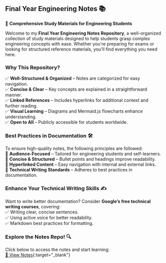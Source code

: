 <div class="wrapper">
  <div class="items">
    <div class="item" tabindex="0" style="background-image: url(https://highflyer.sirv.com/cloud/15_voqq0c.png)"></div>
    <div class="item" tabindex="0" style="background-image: url(https://highflyer.sirv.com/cloud/21_wbsty7.png)"></div>
    <div class="item" tabindex="0" style="background-image: url(https://highflyer.sirv.com/cloud/1_zlqnwl.jpg)"></div>
    <div class="item" tabindex="0" style="background-image: url(https://highflyer.sirv.com/cloud/16_epnmqm.png)"></div>
    <div class="item" tabindex="0" style="background-image: url(https://highflyer.sirv.com/cloud/Screenshot_23_8_nbzwdm.png)"></div>
    <div class="item" tabindex="0" style="background-image: url(https://highflyer.sirv.com/cloud/29_jbd4di.jpg)"></div>
    <div class="item" tabindex="0" style="background-image: url(https://highflyer.sirv.com/cloud/14_zkwtff.png)"></div>
    <div class="item" tabindex="0" style="background-image: url(https://highflyer.sirv.com/cloud/8_ucihr5.png)"></div>
    <div class="item" tabindex="0" style="background-image: url(https://highflyer.sirv.com/cloud/18_bguamv.png)"></div>
    <div class="item" tabindex="0" style="background-image: url(https://highflyer.sirv.com/cloud/Screenshot_18_4_mscxmr.jpg)"></div>
    <div class="item" tabindex="0" style="background-image: url(https://highflyer.sirv.com/cloud/2_zja2bq.png)"></div>
    <div class="item" tabindex="0" style="background-image: url(https://highflyer.sirv.com/cloud/11_p1oi8m.png)"></div>
      
</div>
      
</div>


## **Final Year Engineering Notes 📚**  
🚀 **Comprehensive Study Materials for Engineering Students**  

Welcome to my **Final Year Engineering Notes Repository**, a well-organized collection of study materials designed to help students grasp complex engineering concepts with ease. Whether you're preparing for exams or looking for structured reference materials, you'll find everything you need here.  

### **Why This Repository?**  
✅ **Well-Structured & Organized** – Notes are categorized for easy navigation.  
✅ **Concise & Clear** – Key concepts are explained in a straightforward manner.  
✅ **Linked References** – Includes hyperlinks for additional context and further reading.  
✅ **Visual Learning** – Diagrams and Mermaid.js flowcharts enhance understanding.  
✅ **Open to All** – Publicly accessible for students worldwide.  


### **Best Practices in Documentation** 🛠️  
To ensure high-quality notes, the following principles are followed:  
📌 **Audience-Focused** – Tailored for engineering students and self-learners.  
📌 **Concise & Structured** – Bullet points and headings improve readability.  
📌 **Hyperlinked Content** – Easy navigation with internal and external links.  
📌 **Technical Writing Standards** – Adheres to best practices in documentation.  

### **Enhance Your Technical Writing Skills** ✍️  
Want to write better documentation? Consider **Google’s free technical writing courses**, covering:  
✅ Writing clear, concise sentences.  
✅ Using active voice for better readability.  
✅ Markdown best practices for formatting.  

### **Explore the Notes Repo!** 🔍  
Click below to access the notes and start learning:  
[📂 View Notes](https://github.com/RishikeshVadodaria/NMIMS-25-Notes){:target="_blank"}